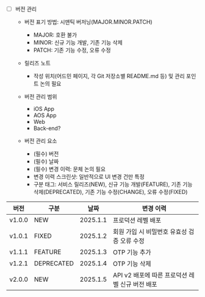 - [ ] 버전 관리
	- 버전 표기 방법: 시맨틱 버저닝(MAJOR.MINOR.PATCH)
		- MAJOR: 호환 불가
		- MINOR: 신규 기능 개발, 기존 기능 삭제
		- PATCH: 기존 기능 수정, 오류 수정
		
	- 릴리즈 노트
		- 작성 위치(어드민 페이지, 각 Git 저장소별 README.md 등) 및 관리 포인트 논의 필요
		
	- 버전 관리 범위
		- iOS App
		- AOS App
		- Web
		- Back-end?
		
	- 버전 관리 요소
		- (필수) 버전
		- (필수) 날짜
		- (필수) 변경 이력: 문체 논의 필요
		- 변경 이력 스크린샷: 일반적으로 UI 변경 건만 특정
		- 구분 태그: 서비스 릴리즈(NEW), 신규 기능 개발(FEATURE), 기존 기능 삭제(DEPRECATED), 기존 기능 수정(CHANGE), 오류 수정(FIXED)
		
| 버전     | 구분         | 날짜       | 변경 이력                          |
| ------ | ---------- | -------- | ------------------------------ |
| v1.0.0 | NEW        | 2025.1.1 | 프로덕션 레벨 배포                     |
| v1.0.1 | FIXED      | 2025.1.2 | 회원 가입 시 비밀번호 유효성 검증 오류 수정      |
| v1.1.1 | FEATURE    | 2025.1.3 | OTP 기능 추가                      |
| v1.2.1 | DEPRECATED | 2025.1.4 | OTP 기능 삭제                      |
| v2.0.0 | NEW        | 2025.1.5 | API v2 배포에 따른 프로덕션 레벨 신규 버전 배포 |

